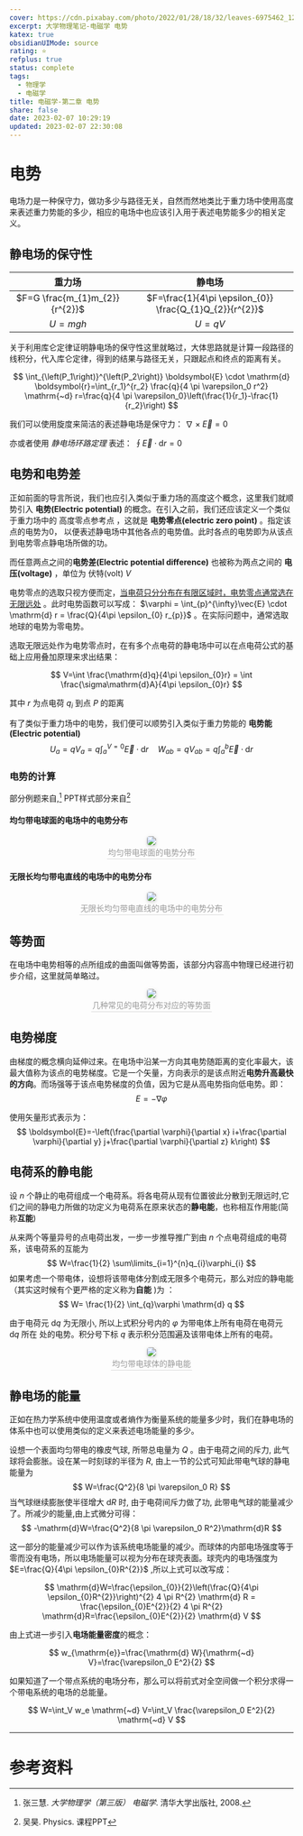 ```yaml
---
cover: https://cdn.pixabay.com/photo/2022/01/28/18/32/leaves-6975462_1280.png
excerpt: 大学物理笔记-电磁学 电势
katex: true
obsidianUIMode: source
rating: ⭐
refplus: true
status: complete
tags:
  - 物理学
  - 电磁学
title: 电磁学-第二章 电势
share: false
date: 2023-02-07 10:29:19
updated: 2023-02-07 22:30:08
---
```


# 电势

电场力是一种保守力，做功多少与路径无关，自然而然地类比于重力场中使用高度来表述重力势能的多少，相应的电场中也应该引入用于表述电势能多少的相关定义。

## 静电场的保守性

|             重力场             |                          静电场                          |
|:------------------------------:|:--------------------------------------------------------:|
| $F=G \frac{m_{1}m_{2}}{r^{2}}$ | $F=\frac{1}{4\pi \epsilon_{0}} \frac{Q_{1}Q_{2}}{r^{2}}$ |
|            $U=mgh$             |                         $U=qV$                          |

关于利用库仑定律证明静电场的保守性这里就略过，大体思路就是计算一段路径的线积分，代入库仑定律，得到的结果与路径无关，只跟起点和终点的距离有关。

$$
\int_{\left(P_1\right)}^{\left(P_2\right)} \boldsymbol{E} \cdot \mathrm{d} \boldsymbol{r}=\int_{r_1}^{r_2} \frac{q}{4 \pi \varepsilon_0 r^2} \mathrm{~d} r=\frac{q}{4 \pi \varepsilon_0}\left(\frac{1}{r_1}-\frac{1}{r_2}\right)
$$

我们可以使用旋度来简洁的表述静电场是保守力： $\nabla \times \vec{E} = 0$

亦或者使用 *静电场环路定理* 表述： $\oint \vec{E} \cdot \mathrm{d} r=0$

## 电势和电势差
正如前面的导言所说，我们也应引入类似于重力场的高度这个概念，这里我们就顺势引入 **电势(Electric potential)** 的概念。在引入之前，我们还应该定义一个类似于重力场中的 高度零点参考点 ，这就是 **电势零点(electric zero point)** 。指定该点的电势为0， 以便表述静电场中其他各点的电势值。此时各点的电势即为从该点到电势零点静电场所做的功。

而任意两点之间的**电势差(Electric potential difference)** 也被称为两点之间的 **电压(voltage)** ，单位为 伏特(volt) $V$ 

电势零点的选取只视方便而定，<u>当电荷只分分布在有限区域时，电势零点通常选在无限远处</u> 。此时电势函数可以写成： $\varphi = \int_{p}^{\infty}\vec{E} \cdot \mathrm{d} r = \frac{Q}{4\pi \epsilon_{0} r_{p}}$ 。在实际问题中，通常选取地球的电势为零电势。

选取无限远处作为电势零点时，在有多个点电荷的静电场中可以在点电荷公式的基础上应用叠加原理来求出结果：

$$
V=\int \frac{\mathrm{d}q}{4\pi \epsilon_{0}r} = \int \frac{\sigma\mathrm{d}A}{4\pi \epsilon_{0}r}
$$

其中 $r$ 为点电荷 $q_{i}$ 到点 $P$ 的距离

有了类似于重力场中的电势，我们便可以顺势引入类似于重力势能的 **电势能(Electric 
 potential)** 
 $$
 U_{a} =qV_{a}=q \int_{a}^{V=0}\vec{E} \cdot \mathrm{d} r \quad W_{ab} =qV_{ab} =q \int_{a}^{b}\vec{E} \cdot \mathrm{d} r  
$$
### 电势的计算

部分例题来自,[^1] PPT样式部分来自[^2]

#### 均匀带电球面的电场中的电势分布

<center>
    <img style="border-radius: 0.3125em;
    box-shadow: 0 2px 4px 0 rgba(34,36,38,.12),0 2px 10px 0 rgba(34,36,38,.08);"
    src="https://i.imgur.com/7JrvJQS.png">
    <br>
    <div style="color:orange; border-bottom: 1px solid #d9d9d9;
    display: inline-block;
    color: #999;
    padding: 2px;">均匀带电球面的电势分布
    </div>
</center>


#### 无限长均匀带电直线的电场中的电势分布

<center>
    <img style="border-radius: 0.3125em;
    box-shadow: 0 2px 4px 0 rgba(34,36,38,.12),0 2px 10px 0 rgba(34,36,38,.08);"
    src="https://i.imgur.com/bRRZhFK.png">
    <br>
    <div style="color:orange; border-bottom: 1px solid #d9d9d9;
    display: inline-block;
    color: #999;
    padding: 2px;">无限长均匀带电直线的电场中的电势分布
    </div>
</center>

## 等势面
在电场中电势相等的点所组成的曲面叫做等势面，该部分内容高中物理已经进行初步介绍，这里就简单略过。

<center>
    <img style="border-radius: 0.3125em;
    box-shadow: 0 2px 4px 0 rgba(34,36,38,.12),0 2px 10px 0 rgba(34,36,38,.08);"
    src="https://i.imgur.com/lgWe5dZ.png">
    <br>
    <div style="color:orange; border-bottom: 1px solid #d9d9d9;
    display: inline-block;
    color: #999;
    padding: 2px;">几种常见的电荷分布对应的等势面
    </div>
</center>

## 电势梯度
由梯度的概念横向延伸过来。在电场中沿某一方向其电势随距离的变化率最大，该最大值称为该点的电势梯度。它是一个矢量，方向表示的是该点附近**电势升高最快的方向**。而场强等于该点电势梯度的负值，因为它是从高电势指向低电势。即：
$$
E= - \nabla \varphi 
$$

使用矢量形式表示为：
$$
\boldsymbol{E}=-\left(\frac{\partial \varphi}{\partial x} i+\frac{\partial \varphi}{\partial y} j+\frac{\partial \varphi}{\partial z} k\right)
$$

## 电荷系的静电能
设 $n$ 个静止的电荷组成一个电荷系。将各电荷从现有位置彼此分散到无限远时,它们之间的静电力所做的功定义为电荷系在原来状态的**静电能**，也称相互作用能(简称**互能**)

从来两个等量异号的点电荷出发，一步一步推导推广到由 $n$ 个点电荷组成的电荷系，该电荷系的互能为 
$$
W=\frac{1}{2} \sum\limits_{i=1}^{n}q_{i}\varphi_{i}
$$
如果考虑一个带电体，设想将该带电体分割成无限多个电荷元，那么对应的静电能（其实这时候有个更严格的定义称为**自能** )为 ：
$$
W= \frac{1}{2} \int_{q}\varphi \mathrm{d} q
$$

由于电荷元 $\mathrm{d} q$ 为无限小, 所以上式积分号内的 $\varphi$ 为带电体上所有电荷在电荷元 $\mathrm{d} q$ 所在 处的电势。积分号下标 $q$ 表示积分范围遍及该带电体上所有的电荷。

<center>
    <img style="border-radius: 0.3125em;
    box-shadow: 0 2px 4px 0 rgba(34,36,38,.12),0 2px 10px 0 rgba(34,36,38,.08);"
    src="https://i.imgur.com/oxoDB9W.png">
    <br>
    <div style="color:orange; border-bottom: 1px solid #d9d9d9;
    display: inline-block;
    color: #999;
    padding: 2px;">均匀带电球体的静电能
    </div>
</center>

## 静电场的能量
正如在热力学系统中使用温度或者熵作为衡量系统的能量多少时，我们在静电场的体系中也可以使用类似的定义来表述电场能量的多少。

设想一个表面均匀带电的橡皮气球, 所带总电量为 $Q$ 。由于电荷之间的斥力, 此气球将会膨胀。设在某一时刻球的半径为 $R$, 由上一节的公式可知此带电气球的静电能量为
$$
W=\frac{Q^2}{8 \pi \varepsilon_0 R}
$$
当气球继续膨胀使半径增大 $\mathrm{d} R$ 时, 由于电荷间斥力做了功, 此带电气球的能量减少了。所减少的能量,由上式微分可得：
$$
-\mathrm{d}W=\frac{Q^2}{8 \pi \varepsilon_0 R^2}\mathrm{d}R
$$

这一部分的能量减少可以作为该系统电场能量的减少。而球体的内部电场强度等于零而没有电场，所以电场能量可以视为分布在球壳表面。球壳内的电场强度为 $E=\frac{Q}{4\pi \epsilon_{0}R^{2}}$ ,所以上式可以改写成：

$$
\mathrm{d}W=\frac{\epsilon_{0}}{2}\left(\frac{Q}{4\pi \epsilon_{0}R^{2}}\right)^{2} 4 \pi R^{2} \mathrm{d} R = \frac{\epsilon_{0}E^{2}}{2} 4 \pi R^{2} \mathrm{d}R=\frac{\epsilon_{0}E^{2}}{2} \mathrm{d} V
$$

由上式进一步引入**电场能量密度**的概念：

$$
w_{\mathrm{e}}=\frac{\mathrm{d} W}{\mathrm{~d} V}=\frac{\varepsilon_0 E^2}{2}
$$

如果知道了一个带点系统的电场分布，那么可以将前式对全空间做一个积分求得一个带电系统的电场的总能量。

$$
W=\int_V w_e \mathrm{~d} V=\int_V \frac{\varepsilon_0 E^2}{2} \mathrm{~d} V
$$

****


# 参考资料

[^1]: 张三慧. *大学物理学（第三版） 电磁学*. 清华大学出版社, 2008.
[^2]: 吴昊. Physics. 课程PPT